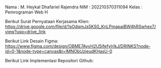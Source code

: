 Nama 	: M. Heykal Dhafariel Rajendra
NIM 	: 202210370311094
Kelas	: Pemrograman Web H

Berikut Surat Pernyataan Kerjasama Klien:
https://drive.google.com/file/d/1sOdqmJs5KS0_KnLPmapaiBW4hRSwhex7/view?usp=drive_link 

Berikut Link Desain Figma:
https://www.figma.com/design/OBME7AyvH2U5ifefylrIkJ/DRINKS?node-id=0-1&node-type=canvas&t=IMNObUzjeudKHasU-0 

Berikut Link Implementasi Repositori Github:


